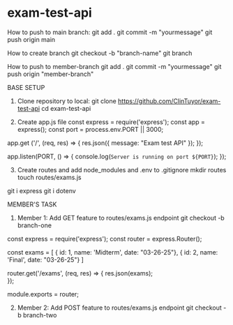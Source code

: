 # exam-test-api


How to push to main branch:
git add .
git commit -m "yourmessage"
git push origin main

How to create branch
git checkout -b "branch-name"
git branch

How to push to member-branch
git add .
git commit -m "yourmessage"
git push origin "member-branch"

BASE SETUP
1. Clone repository to local:
git clone https://github.com/ClinTuyor/exam-test-api
cd exam-test-api

2. Create app.js file
const express = require('express');
const app = express();
const port = process.env.PORT || 3000;

app.get ('/', (req, res) => {
    res.json({ message: "Exam test API" });
});

app.listen(PORT, () => {
    console.log(`Server is running on port ${PORT}`);
});

3. Create routes and add node_modules and .env to .gitignore
mkdir routes
touch routes/exams.js

git i express
git i dotenv

MEMBER'S TASK
1. Member 1: Add GET feature to routes/exams.js endpoint
git checkout -b branch-one

const express = require('express');
const router = express.Router();

const exams = [
    { id: 1, name: 'Midterm', date: "03-26-25"},
    { id: 2, name: 'Final', date: "03-26-25"}
]

router.get('/exams', (req, res) => {
    res.json(exams);    
});

module.exports = router;

2. Member 2: Add POST feature to routes/exams.js endpoint
git checkout -b branch-two

